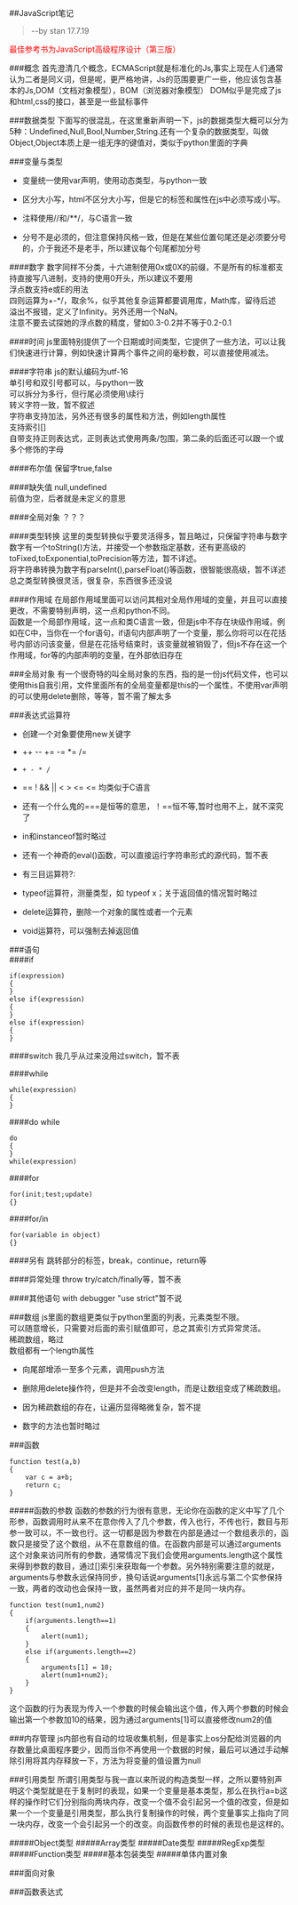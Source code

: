 ##JavaScript笔记
> --by stan 17.7.19


<font color='red'>最佳参考书为JavaScript高级程序设计（第三版）</font>



###概念
首先澄清几个概念，ECMAScript就是标准化的Js,事实上现在人们通常认为二者是同义词，但是呢，更严格地讲，Js的范围要更广一些，他应该包含基本的Js,DOM（文档对象模型），BOM（浏览器对象模型）
DOM似乎是完成了js和html,css的接口，甚至是一些鼠标事件

###数据类型
下面写的很混乱，在这里重新声明一下，js的数据类型大概可以分为5种：Undefined,Null,Bool,Number,String.还有一个复杂的数据类型，叫做Object,Object本质上是一组无序的键值对，类似于python里面的字典

###变量与类型

- 变量统一使用var声明，使用动态类型，与python一致

- 区分大小写，html不区分大小写，但是它的标签和属性在js中必须写成小写。

- 注释使用//和/**/，与C语言一致

- 分号不是必须的，但注意保持风格一致，但是在某些位置句尾还是必须要分号的，介于我还不是老手，所以建议每个句尾都加分号

####数字
数字同样不分类，十六进制使用0x或0X的前缀，不是所有的标准都支持直接写八进制，支持的使用0开头，所以建议不要用  
浮点数支持e或E的用法  
四则运算为+-*/，取余%，似乎其他复杂运算都要调用库，Math库，留待后述  
溢出不报错，定义了Infinity。另外还用一个NaN。  
注意不要去试探她的浮点数的精度，譬如0.3-0.2并不等于0.2-0.1  


####时间
js里面特别提供了一个日期或时间类型，它提供了一些方法，可以让我们快速进行计算，例如快速计算两个事件之间的毫秒数，可以直接使用减法。  


####字符串
js的默认编码为utf-16  
单引号和双引号都可以，与python一致  
可以拆分为多行，但行尾必须使用\续行  
转义字符一致，暂不叙述  
字符串支持加法，另外还有很多的属性和方法，例如length属性  
支持索引[]  
自带支持正则表达式，正则表达式使用两条/包围，第二条的后面还可以跟一个或多个修饰的字母  


####布尔值
保留字true,false

####缺失值
null,undefined  
前值为空，后者就是未定义的意思  

####全局对象
？？？

####类型转换
这里的类型转换似乎要灵活得多，暂且略过，只保留字符串与数字  
数字有一个toString()方法，并接受一个参数指定基数，还有更高级的toFixed,toExponential,toPrecision等方法，暂不详述。  
将字符串转换为数字有parseInt(),parseFloat()等函数，很智能很高级，暂不详述  
总之类型转换很灵活，很复杂，东西很多还没说  

####作用域
在局部作用域里面可以访问其相对全局作用域的变量，并且可以直接更改，不需要特别声明，这一点和python不同。  
函数是一个局部作用域，这一点和类C语言一致，但是js中不存在块级作用域，例如在C中，当你在一个for语句，if语句内部声明了一个变量，那么你将可以在花括号内部访问该变量，但是在花括号结束时，该变量就被销毁了，但js不存在这一个作用域，for等的内部声明的变量，在外部依旧存在


###全局对象
有一个很奇特的叫全局对象的东西，指的是一份js代码文件，也可以使用this自我引用，文件里面所有的全局变量都是this的一个属性，不使用var声明的可以使用delete删除，等等，暂不需了解太多  


###表达式运算符
- 创建一个对象要使用new关键字  

- ++ -- += -= *= /= 
 
- `+ - * /  `

- == ! && ||  < > <= <=
均类似于C语言  

- 还有一个什么鬼的===是恒等的意思，！==恒不等,暂时也用不上，就不深究了  

- in和instanceof暂时略过  

- 还有一个神奇的eval()函数，可以直接运行字符串形式的源代码，暂不表  

- 有三目运算符?:  

- typeof运算符，测量类型，如 typeof x；关于返回值的情况暂时略过  

- delete运算符，删除一个对象的属性或者一个元素  

- void运算符，可以强制去掉返回值  



###语句  
####if

	if(expression)
	{
	}
	else if(expression)
	{
	}
	else if(expression)
	{
	}

####switch
我几乎从过来没用过switch，暂不表  

####while

	while(expression)
	{
	}

####do while

	do
	{
	}
	while(expression)

####for

	for(init;test;update)
	{}

####for/in

	for(variable in object)
	{}

####另有
跳转部分的标签，break，continue，return等

####异常处理
throw try/catch/finally等，暂不表  

####其他语句
with  debugger  "use strict"暂不说  






###数组
js里面的数组更类似于python里面的列表，元素类型不限。  
可以随意增长，只需要对后面的索引赋值即可，总之其索引方式异常灵活。  
稀疏数组，略过  
数组都有一个length属性  

- 向尾部增添一至多个元素，调用push方法  

- 删除用delete操作符，但是并不会改变length，而是让数组变成了稀疏数组。

- 因为稀疏数组的存在，让遍历显得略微复杂，暂不提  

- 数字的方法也暂时略过

###函数

	function test(a,b)
	{
		var c = a+b;
		return c;
	}

  
#####函数的参数
函数的参数的行为很有意思，无论你在函数的定义中写了几个形参，函数调用时从来不在意你传入了几个参数，传入也行，不传也行，数目与形参一致可以，不一致也行。这一切都是因为参数在内部是通过一个数组表示的，函数只是接受了这个数组，从不在意数组的值。在函数内部是可以通过arguments这个对象来访问所有的参数，通常情况下我们会使用arguments.length这个属性来得到参数的数目，通过[]索引来获取每一个参数。另外特别需要注意的就是，arguments与参数永远保持同步，换句话说arguments[1]永远与第二个实参保持一致，两者的改动也会保持一致，虽然两者对应的并不是同一块内存。

	function test(num1,num2)
	{
		if(arguments.length==1)
		{
			alert(num1);
		}
		else if(arguments.length==2)
		{
			arguments[1] = 10;
			alert(num1+num2);
		}
	}

这个函数的行为表现为传入一个参数的时候会输出这个值，传入两个参数的时候会输出第一个参数加10的结果，因为通过arguments[1]可以直接修改num2的值



###内存管理
js内部也有自动的垃圾收集机制，但是事实上os分配给浏览器的内存数量比桌面程序要少，因而当你不再使用一个数据的时候，最后可以通过手动解除引用将其内存释放一下，方法为将变量的值设置为null  

###引用类型
所谓引用类型与我一直以来所说的构造类型一样，之所以要特别声明这个类型就是在于复制时的表现，如果一个变量是基本类型，那么在执行a=b这样的操作时它们分别指向两块内存，改变一个值不会引起另一个值的改变，但是如果一个一个变量是引用类型，那么执行复制操作的时候，两个变量事实上指向了同一块内存，改变一个会引起另一个的改变。向函数传参的时候的表现也是这样的。  

#####Object类型
#####Array类型
#####Date类型
#####RegExp类型
#####Function类型
#####基本包装类型
#####单体内置对象



###面向对象




###函数表达式




